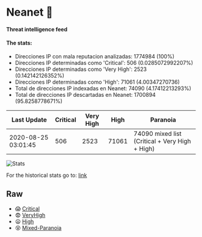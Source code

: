 # Neanet :hocho:
#### Threat intelligence feed
#### The stats:

- Direcciones IP con mala reputacion analizadas: 1774984 (100%)
- Direcciones IP determinadas como 'Critical':  506 (0.0285072992207%)
- Direcciones IP determinadas como 'Very High':  2523 (0.142142126352%)
- Direcciones IP determinadas como 'High':  71061 (4.00347270736)
- Total de direcciones IP indexadas en Neanet:  74090 (4.17412213293%)
- Total de direcciones IP descartadas en Neanet:  1700894 (95.8258778671%)

| Last Update | Critical | Very High | High | Paranoia |
| --- | --- | --- | --- | --- |
| 2020-08-25 03:01:45 | 506 | 2523 | 71061 | 74090 mixed list (Critical + Very High + High)|

![Stats](https://docs.google.com/spreadsheets/d/e/2PACX-1vSnaNMIXVabIpDJjufMlzH7poXnshF3mgd8Is1g9ytUEzVsP5my4Trn8f-xkoLLQ38xpL3HtmUexLo6/pubchart?oid=501124687&format=image)

For the historical stats go to: [link](/stats.csv)
## Raw
- :scream: [Critical](https://raw.githubusercontent.com/JavaGarcia/Neanet/master/blacklists/neanet_critical.txt)
- :fearful: [VeryHigh](https://raw.githubusercontent.com/JavaGarcia/Neanet/master/blacklists/neanet_veryHigh.txtt)
- :frowning: [High](https://raw.githubusercontent.com/JavaGarcia/Neanet/master/blacklists/neanet_high.txt)
- :dizzy_face: [Mixed-Paranoia](https://raw.githubusercontent.com/JavaGarcia/Neanet/master/blacklists/neanet_all.txt)













































































































































































































































































































































































































































